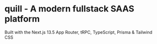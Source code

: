 # quill - A modern fullstack SAAS platform

Built with the Next.js 13.5 App Router, tRPC, TypeScript, Prisma & Tailwind CSS
